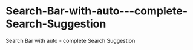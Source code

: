 # Search-Bar-with-auto---complete-Search-Suggestion
Search Bar with auto - complete Search Suggestion
